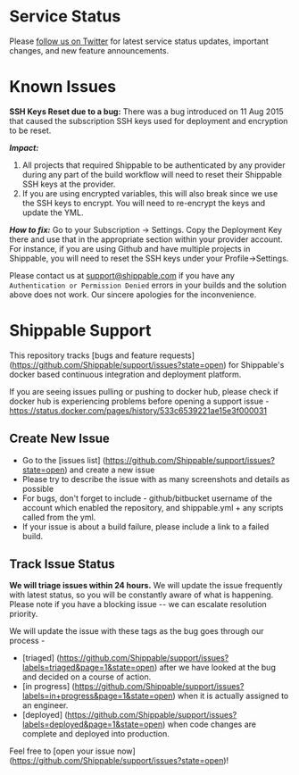 Service Status
===============
Please [follow us on Twitter](https://twitter.com/BeShippable) for latest service status updates, important changes, and new feature announcements.

Known Issues
===============
**SSH Keys Reset due to a bug:** There was a bug introduced on 11 Aug 2015 that caused the subscription SSH keys used for deployment and encryption to be reset.    

***Impact:***     
1. All projects that required Shippable to be authenticated by any provider during any part of the build workflow will need to reset their Shippable SSH keys at the provider.     
2. If you are using encrypted variables, this will also break since we use the SSH keys to encrypt. You will need to re-encrypt the keys and update the YML.   

***How to fix:*** Go to your Subscription -> Settings. Copy the Deployment Key there and use that in the appropriate section within your provider account. For instance, if you are using Github and have multiple projects in Shippable, you will need to reset the SSH keys under your Profile->Settings. 

Please contact us at support@shippable.com if you have any ```Authentication or Permission Denied``` errors in your builds and the solution above does not work. Our sincere apologies for the inconvenience.

Shippable Support
=================

This repository tracks [bugs and feature requests] (https://github.com/Shippable/support/issues?state=open) for Shippable's docker based continuous integration and deployment platform.

If you are seeing issues pulling or pushing to docker hub, please check if docker hub is experiencing problems before opening a support issue - https://status.docker.com/pages/history/533c6539221ae15e3f000031

Create New Issue 
------------

* Go to the [issues list] (https://github.com/Shippable/support/issues?state=open) and create a new issue
* Please try to describe the issue with as many screenshots and details as possible
* For bugs, don't forget to include - github/bitbucket username of the account which enabled the repository, and shippable.yml + any scripts called from the yml.
* If your issue is about a build failure, please include a link to a failed build.


Track Issue Status 
------------

**We will triage issues within 24 hours.** We will update the issue frequently with latest status, so you will be constantly aware of what is happening.  Please note if you have a blocking issue -- we can escalate resolution priority. 

We will update the issue with these tags as the bug goes through our process -
* [triaged] (https://github.com/Shippable/support/issues?labels=triaged&page=1&state=open) after we have looked at the bug and decided on a course of action.
* [in progress] (https://github.com/Shippable/support/issues?labels=in+progress&page=1&state=open) when it is actually assigned to an engineer. 
* [deployed] (https://github.com/Shippable/support/issues?labels=deployed&page=1&state=open) when code changes are complete and deployed into production.

Feel free to [open your issue now] (https://github.com/Shippable/support/issues?state=open)!
